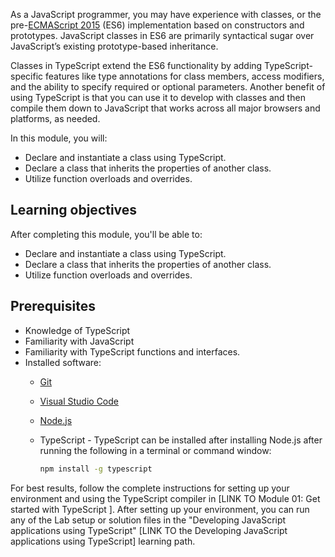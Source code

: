As a JavaScript programmer, you may have experience with classes, or the pre-[ECMAScript 2015](https://www.ecma-international.org/ecma-262/6.0/) (ES6) implementation based on constructors and prototypes. JavaScript classes in ES6 are primarily syntactical sugar over JavaScript’s existing prototype-based inheritance.

Classes in TypeScript extend the ES6 functionality by adding TypeScript-specific features like type annotations for class members, access modifiers, and the ability to specify required or optional parameters. Another benefit of using TypeScript is that you can use it to develop with classes and then compile them down to JavaScript that works across all major browsers and platforms, as needed.

In this module, you will:

- Declare and instantiate a class using TypeScript.
- Declare a class that inherits the properties of another class.
- Utilize function overloads and overrides.

## Learning objectives

After completing this module, you'll be able to:

- Declare and instantiate a class using TypeScript.
- Declare a class that inherits the properties of another class.
- Utilize function overloads and overrides.

## Prerequisites

- Knowledge of TypeScript
- Familiarity with JavaScript
- Familiarity with TypeScript functions and interfaces.
- Installed software:
  - [Git](https://git-scm.com/)
  - [Visual Studio Code](https://code.visualstudio.com)
  - [Node.js](https://nodejs.org/)
  - TypeScript - TypeScript can be installed after installing Node.js after running the following in a terminal or command window:

      ```bash
      npm install -g typescript
      ```

For best results, follow the complete instructions for setting up your environment and using the TypeScript compiler in [LINK TO Module 01: Get started with TypeScript ]. After setting up your environment, you can run any of the Lab setup or solution files in the "Developing JavaScript applications using TypeScript" [LINK TO the Developing JavaScript applications using TypeScript] learning path.
